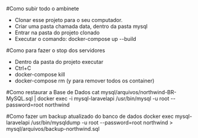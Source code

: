 #Como subir todo o ambinete
- Clonar esse projeto para o seu computador.
- Criar uma pasta chamada data, dentro da pasta mysql
- Entrar na pasta do projeto clonado
- Executar o comando: docker-compose up --build

#Como para fazer o stop dos servidores
- Dentro da pasta do projeto executar
- Ctrl+C
- docker-compose kill
- docker-compose rm (y para remover todos os container)

#Como restaurar a Base de Dados
cat mysql/arquivos/northwind-BR-MySQL.sql | docker exec -i mysql-laravelapi /usr/bin/mysql -u root --password=root northwind

#Como fazer um backup atualizado do banco de dados
docker exec mysql-laravelapi /usr/bin/mysqldump -u root --password=root northwind > mysql/arquivos/backup-northwind.sql